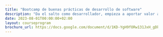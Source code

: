 ```yaml
---
title: "Bootcamp de buenas prácticas de desarrollo de software"
description: "Da el salto como desarrollador, empieza a aportar valor a través del software y conviértete en un referente."
date: 2023-08-01T00:00:00+02:00
layout: courseprogram
brochure_url: https://docs.google.com/document/d/1KD-YgH9fORw131JxH_gDkiBt93yd8HqlYcYCWr57v4A/edit#heading=h.wss08qqku7oc
---
```

